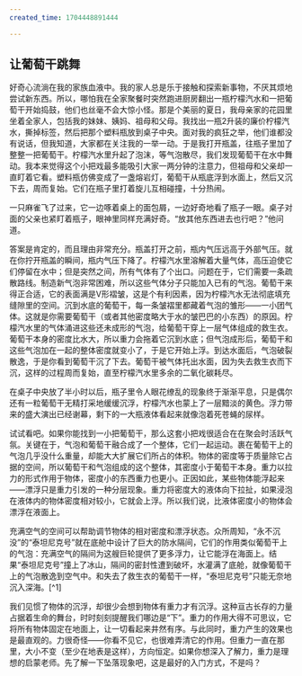```yaml
---
created_time: 1704448891444

---
```

   

## 让葡萄干跳舞

好奇心流淌在我的家族血液中。我的家人总是乐于接触和探索新事物，不厌其烦地尝试新东西。所以，哪怕我在全家聚餐时突然跑进厨房翻出一瓶柠檬汽水和一把葡萄干开始捣鼓，他们也丝毫不会大惊小怪。那是个美丽的夏日，我母亲家的花园里坐着全家人，包括我的妹妹、姨妈、祖母和父母。我找出一瓶2升装的廉价柠檬汽水，撕掉标签，然后把那个塑料瓶放到桌子中央。面对我的疯狂之举，他们谁都没有说话，但我知道，大家都在关注我的一举一动。于是我打开瓶盖，往瓶子里加了整整一把葡萄干。柠檬汽水里升起了泡沫，等气泡散尽，我们发现葡萄干在水中舞动。我本来觉得这个小把戏最多能吸引大家一两分钟的注意力，但祖母和父亲却一直盯着它看。塑料瓶仿佛变成了一盏熔岩灯，葡萄干从瓶底浮到水面上，然后又沉下去，周而复始。它们在瓶子里打着旋儿互相碰撞，十分热闹。

一只麻雀飞了过来，它一边啄着桌上的面包屑，一边好奇地看了瓶子一眼。桌子对面的父亲也紧盯着瓶子，眼神里同样充满好奇。“放其他东西进去也行吧？”他问道。

答案是肯定的，而且理由非常充分。瓶盖打开之前，瓶内气压远高于外部气压。就在你拧开瓶盖的瞬间，瓶内气压下降了。柠檬汽水里溶解着大量气体，高压迫使它们停留在水中；但是突然之间，所有气体有了个出口。问题在于，它们需要一条疏散路线。制造新气泡非常困难，所以这些气体分子只能加入已有的气泡。葡萄干来得正合适，它的表面满是V形褶皱，这是个有利因素，因为柠檬汽水无法彻底填充缝隙里的空间。沉到水底的葡萄干，每一条皱褶里都藏着气泡的雏形——一小团气体。这就是你需要葡萄干（或者其他密度略大于水的皱巴巴的小东西）的原因。柠檬汽水里的气体涌进这些还未成形的气泡，给葡萄干穿上一层气体组成的救生衣。葡萄干本身的密度比水大，所以重力会拖着它沉到水底；但气泡成形后，葡萄干和这些气泡加在一起的整体密度就变小了，于是它开始上浮。到达水面后，气泡破裂散逸，于是你看到葡萄干沉了下去。葡萄干被气体托出水面，因为失去救生衣而下沉，这样的过程周而复始，直至柠檬汽水里多余的二氧化碳耗尽。

在桌子中央放了半小时以后，瓶子里令人眼花缭乱的现象终于渐渐平息，只是偶尔还有一粒葡萄干无精打采地缓缓沉浮，柠檬汽水也蒙上了一层黯淡的黄色。浮力带来的盛大演出已经谢幕，剩下的一大瓶液体看起来就像泡着死苍蝇的尿样。

试试看吧。如果你能找到一小把葡萄干，那么这套小把戏很适合在在聚会时活跃气氛。关键在于，气泡和葡萄干融合成了一个整体，它们一起运动。裹在葡萄干上的气泡几乎没什么重量，却能大大扩展它们所占的体积。物体的密度等于质量除它占据的空间，所以葡萄干和气泡组成的这个整体，其密度小于葡萄干本身。重力以拉力的形式作用于物体，密度小的东西重力也更小。正因如此，某些物体能浮起来——漂浮只是重力引发的一种分层现象。重力将密度大的液体向下拉扯，如果浸泡在液体内的物体密度相对较小，它就会上浮。所以我们说，比液体密度小的物体会漂浮在液面上。

充满空气的空间可以帮助调节物体的相对密度和漂浮状态。众所周知，“永不沉没”的“泰坦尼克号”就在底舱中设计了巨大的防水隔间，它们的作用类似葡萄干上的气泡：充满空气的隔间为这艘巨轮提供了更多浮力，让它能浮在海面上。结果“泰坦尼克号”撞上了冰山，隔间的密封性遭到破坏，水灌满了底舱，就像葡萄干上的气泡散逸到空气中。和失去了救生衣的葡萄干一样，“泰坦尼克号”只能无奈地沉入深海。[^1]

我们见惯了物体的沉浮，却很少会想到物体有重力才有沉浮。这种亘古长存的力量占据着生命的舞台，时时刻刻提醒我们哪边是“下”。重力的作用大得不可思议，它将所有物体固定在地面上，让一切看起来井然有序。与此同时，重力产生的效果也是最直观的。力很奇怪——你看不见它，也很难弄清它的作用。但重力一直在那里，大小不变（至少在地表是这样），方向恒定。如果你想深入了解力，重力是理想的启蒙老师。先了解一下坠落现象吧，这是最好的入门方式，不是吗？